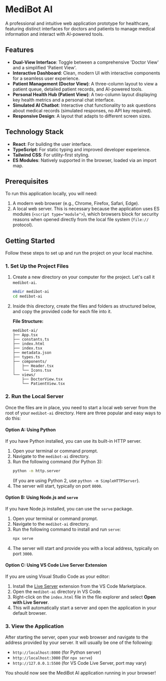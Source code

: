 # MediBot AI

A professional and intuitive web application prototype for healthcare, featuring distinct interfaces for doctors and patients to manage medical information and interact with AI-powered tools.

## Features

-   **Dual-View Interface**: Toggle between a comprehensive 'Doctor View' and a simplified 'Patient View'.
-   **Interactive Dashboard**: Clean, modern UI with interactive components for a seamless user experience.
-   **Patient Management (Doctor View)**: A three-column layout to view a patient queue, detailed patient records, and AI-powered tools.
-   **Personal Health Hub (Patient View)**: A two-column layout displaying key health metrics and a personal chat interface.
-   **Simulated AI Chatbot**: Interactive chat functionality to ask questions about medical records (simulated responses, no API key required).
-   **Responsive Design**: A layout that adapts to different screen sizes.

## Technology Stack

-   **React**: For building the user interface.
-   **TypeScript**: For static typing and improved developer experience.
-   **Tailwind CSS**: For utility-first styling.
-   **ES Modules**: Natively supported in the browser, loaded via an import map.

## Prerequisites

To run this application locally, you will need:

1.  A modern web browser (e.g., Chrome, Firefox, Safari, Edge).
2.  A local web server. This is necessary because the application uses ES modules (`<script type="module">`), which browsers block for security reasons when opened directly from the local file system (`file://` protocol).

## Getting Started

Follow these steps to set up and run the project on your local machine.

### 1. Set Up the Project Files

1.  Create a new directory on your computer for the project. Let's call it `medibot-ai`.
    ```bash
    mkdir medibot-ai
    cd medibot-ai
    ```

2.  Inside this directory, create the files and folders as structured below, and copy the provided code for each file into it.

    **File Structure:**
    ```
    medibot-ai/
    ├── App.tsx
    ├── constants.ts
    ├── index.html
    ├── index.tsx
    ├── metadata.json
    ├── types.ts
    ├── components/
    │   ├── Header.tsx
    │   └── Icons.tsx
    └── views/
        ├── DoctorView.tsx
        └── PatientView.tsx
    ```

### 2. Run the Local Server

Once the files are in place, you need to start a local web server from the root of your `medibot-ai` directory. Here are three popular and easy ways to do this:

#### Option A: Using Python

If you have Python installed, you can use its built-in HTTP server.

1.  Open your terminal or command prompt.
2.  Navigate to the `medibot-ai` directory.
3.  Run the following command (for Python 3):
    ```bash
    python -m http.server
    ```
    (If you are using Python 2, use `python -m SimpleHTTPServer`).
4.  The server will start, typically on port `8000`.

#### Option B: Using Node.js and `serve`

If you have Node.js installed, you can use the `serve` package.

1.  Open your terminal or command prompt.
2.  Navigate to the `medibot-ai` directory.
3.  Run the following command to install and run `serve`:
    ```bash
    npx serve
    ```
4.  The server will start and provide you with a local address, typically on port `3000`.

#### Option C: Using VS Code Live Server Extension

If you are using Visual Studio Code as your editor:

1.  Install the [Live Server](https://marketplace.visualstudio.com/items?itemName=ritwickdey.LiveServer) extension from the VS Code Marketplace.
2.  Open the `medibot-ai` directory in VS Code.
3.  Right-click on the `index.html` file in the file explorer and select **Open with Live Server**.
4.  This will automatically start a server and open the application in your default browser.

### 3. View the Application

After starting the server, open your web browser and navigate to the address provided by your server. It will usually be one of the following:

-   `http://localhost:8000` (for Python server)
-   `http://localhost:3000` (for `npx serve`)
-   `http://127.0.0.1:5500` (for VS Code Live Server, port may vary)

You should now see the MediBot AI application running in your browser!
